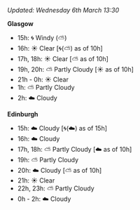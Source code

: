 *Updated: Wednesday 6th March 13:30*

**Glasgow**

* 15h: :cyclone: Windy (:partly_sunny:)
* 16h: :sunny: Clear [:cyclone:(:partly_sunny:) as of 10h]
* 17h, 18h: :sunny: Clear [:partly_sunny: as of 10h]
* 19h, 20h: :partly_sunny: Partly Cloudy [:sunny: as of 10h]
* 21h - 0h: :sunny: Clear
* 1h: :partly_sunny: Partly Cloudy
* 2h: :cloud: Cloudy

**Edinburgh**

* 15h: :cloud: Cloudy [:cyclone:(:cloud:) as of 15h]
* 16h: :cloud: Cloudy
* 17h, 18h: :partly_sunny: Partly Cloudy [:cloud: as of 10h]
* 19h: :partly_sunny: Partly Cloudy
* 20h: :cloud: Cloudy [:partly_sunny: as of 10h]
* 21h: :sunny: Clear
* 22h, 23h: :partly_sunny: Partly Cloudy
* 0h - 2h: :cloud: Cloudy
